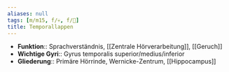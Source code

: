 ```yaml
---
aliases: null
tags: [m/m15, f/💀, f/🧠]
title: Temporallappen
---
```

- **Funktion**:: Sprachverständnis, [[Zentrale Hörverarbeitung]], [[Geruch]]
- **Wichtige Gyri**:: Gyrus temporalis superior/medius/inferior
- **Gliederung**:: Primäre Hörrinde, Wernicke-Zentrum, [[Hippocampus]]